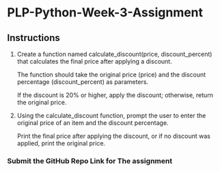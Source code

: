# PLP-Python-Week-3-Assignment



## Instructions

1.	Create a function named calculate_discount(price, discount_percent) that calculates the final price after applying a discount. 

    The function should take the original price (price) and the discount percentage (discount_percent) as parameters. 

    If the discount is 20% or higher, apply the discount; otherwise, return the original price.







2.	Using the calculate_discount function, prompt the user to enter the original price of an item and the discount percentage. 

    Print the final price after applying the discount, or if no discount was applied, print the original price.



















### Submit the GitHub Repo Link for The assignment
